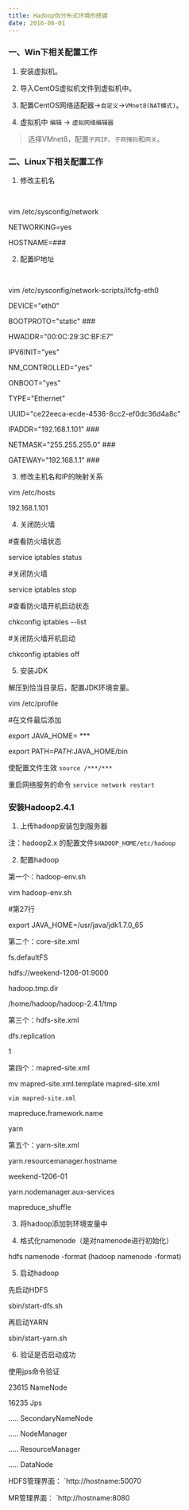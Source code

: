```yaml
---
title: Hadoop伪分布式环境的搭建
date: 2016-06-01
---
```


### 一、Win下相关配置工作

1.  安装虚拟机。

2.  导入CentOS虚拟机文件到虚拟机中。



1.  配置CentOS网络适配器->`自定义`->`VMnet8(NAT模式)`。


2.  虚拟机中 `编辑` -> `虚拟网络编辑器`

>  选择VMnet8，配置`子网IP`、`子网掩码`和`网关`。

### 二、Linux下相关配置工作

1. 修改主机名

​	

vim /etc/sysconfig/network


NETWORKING=yes

HOSTNAME=<hostname>###


2. 配置IP地址

​	

vim /etc/sysconfig/network-scripts/ifcfg-eth0


DEVICE="eth0"

BOOTPROTO="static"               ###

HWADDR="00:0C:29:3C:BF:E7"

IPV6INIT="yes"

NM_CONTROLLED="yes"

ONBOOT="yes"

TYPE="Ethernet"

UUID="ce22eeca-ecde-4536-8cc2-ef0dc36d4a8c"

IPADDR="192.168.1.101"           ###

NETMASK="255.255.255.0"          ###

GATEWAY="192.168.1.1"            ###


3. 修改主机名和IP的映射关系


vim /etc/hosts


192.168.1.101	<hostname>


4. 关闭防火墙


#查看防火墙状态

service iptables status

#关闭防火墙

service iptables stop

#查看防火墙开机启动状态

chkconfig iptables --list

#关闭防火墙开机启动

chkconfig iptables off


5. 安装JDK


解压到恰当目录后，配置JDK环境变量。

vim /etc/profile

#在文件最后添加

export JAVA_HOME= ***

export PATH=$PATH:$JAVA_HOME/bin


使配置文件生效 `source /***/***`

重启网络服务的命令 `service network restart`

### 安装Hadoop2.4.1

1. 上传hadoop安装包到服务器


注：hadoop2.x 的配置文件`$HADOOP_HOME/etc/hadoop`


2. 配置hadoop


第一个：hadoop-env.sh


vim hadoop-env.sh

#第27行

export JAVA_HOME=/usr/java/jdk1.7.0_65

第二个：core-site.xml


<!-- 指定HADOOP所使用的文件系统schema（URI），HDFS的老大（NameNode）的地址 -->

<property>

<name>fs.defaultFS</name>

<value>hdfs://weekend-1206-01:9000</value>

</property>

<!-- 指定hadoop运行时产生文件的存储目录 -->

<property>

<name>hadoop.tmp.dir</name>

<value>/home/hadoop/hadoop-2.4.1/tmp</value>

</property>

第三个：hdfs-site.xml


<!-- 指定HDFS副本的数量 -->

<property>

<name>dfs.replication</name>

<value>1</value>

</property>

第四个：mapred-site.xml


mv mapred-site.xml.template mapred-site.xml

	vim mapred-site.xml

<!-- 指定mr运行在yarn上 -->

<property>

<name>mapreduce.framework.name</name>

<value>yarn</value>

</property>

第五个：yarn-site.xml


<!-- 指定YARN的老大（ResourceManager）的地址 -->

<property>

<name>yarn.resourcemanager.hostname</name>

<value>weekend-1206-01</value>

</property>

<!-- reducer获取数据的方式 -->

<property>

<name>yarn.nodemanager.aux-services</name>

<value>mapreduce_shuffle</value>

</property>


3. 将hadoop添加到环境变量中

4. 格式化namenode（是对namenode进行初始化）


hdfs namenode -format (hadoop namenode -format)

5. 启动hadoop


先启动HDFS


sbin/start-dfs.sh

再启动YARN


sbin/start-yarn.sh

6. 验证是否启动成功


使用jps命令验证


23615 NameNode

16235 Jps

..... SecondaryNameNode

..... NodeManager

..... ResourceManager

..... DataNode


HDFS管理界面： `http://hostname:50070


MR管理界面： `http://hostname:8080

​
